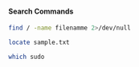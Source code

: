 #### Search Commands

```bash
find / -name filenamme 2>/dev/null

locate sample.txt

which sudo

```